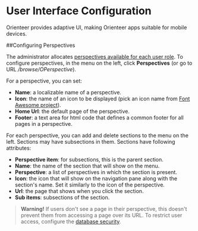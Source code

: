 # User Interface Configuration

Orienteer provides adaptive UI, making Orienteer apps suitable for mobile devices.

##Configuring Perspectives

The administrator allocates [perspectives available for each user role](https://orienteer.gitbooks.io/orienteer/content/understanding_orienteer_ui.html). To configure perspectives, in the menu on the left, click **Perspectives** (or go to URL */browse/OPerspective*).

For a perspective, you can set:
* **Name**: a localizable name of a perspective.
* **Icon**: the name of an icon to be displayed (pick an icon name from [Font Awesome project](http://fontawesome.io/icons/)).
* **Home Url**: the default page of the perspective.
* **Footer**: a text area for html code that defines a common footer for all pages in a perspective. 

For each perspective, you can add and delete sections to the menu on the left. Sections may have subsections in them. Sections have following attributes:

* **Perspective item**: for subsections, this is the parent section.
* **Name**: the name of the section that will show on the menu.
* **Perspective**: a list of perspectives in which the section is present.
* **Icon**: the icon that will show on the navigation pane along with the section's name. Set it similarly to the icon of the perspective. 
* **Url**: the page that shows when you click the section.
* **Sub items**: subsections of the section.


> **Warning!** If users don't see a page in their perspective, this doesn't prevent them from accessing a page over its URL. To restrict user access, configure the [database security](https://orienteer.gitbooks.io/orienteer/content/managing_users.html).